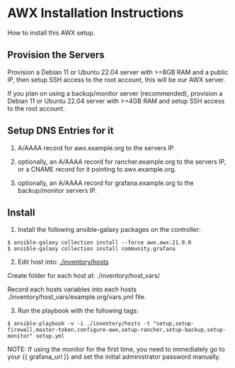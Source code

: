 
# AWX Installation Instructions

How to install this AWX setup.


## Provision the Servers

Provision a Debian 11 or Ubuntu 22.04 server with >=8GB RAM and a public IP, then setup SSH access to the root account, this will be our AWX server.

If you plan on using a backup/monitor server (recommended), provision a Debian 11 or Ubuntu 22.04 server with >=4GB RAM and setup SSH access to the root account.


## Setup DNS Entries for it

1) A/AAAA record for awx.example.org to the servers IP.

2) optionally, an A/AAAA record for rancher.example.org to the servers IP, 
    or a CNAME record for it pointing to awx.example.org.

3) optionally, an A/AAAA record for grafana.example.org to the backup/monitor servers IP.


## Install

1) Install the following ansible-galaxy packages on the controller:
```
$ ansible-galaxy collection install --force awx.awx:21.9.0
$ ansible-galaxy collection install community.grafana
```


2) Edit host into: [./inventory/hosts](./inventory/hosts)

Create folder for each host at: ./inventory/host_vars/

Record each hosts variables into each hosts ./inventory/host_vars/example.org/vars.yml file.


3) Run the playbook with the following tags:

`$ ansible-playbook -v -i ./inventory/hosts -t "setup,setup-firewall,master-token,configure-awx,setup-rancher,setup-backup,setup-monitor" setup.yml`

NOTE: If using the monitor for the first time, you need to immediately go to your {{ grafana_url }} and set the initial administrator password manually.